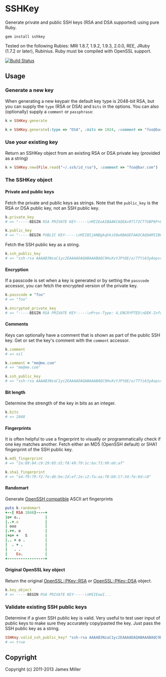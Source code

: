 # SSHKey

Generate private and public SSH keys (RSA and DSA supported) using pure Ruby.

	gem install sshkey

Tested on the following Rubies: MRI 1.8.7, 1.9.2, 1.9.3, 2.0.0, REE, JRuby (1.7.2 or later), Rubinius. Ruby must be compiled with OpenSSL support.

[![Build Status](https://secure.travis-ci.org/bensie/sshkey.png)](http://travis-ci.org/bensie/sshkey)

## Usage

### Generate a new key

When generating a new keypair the default key type is 2048-bit RSA, but you can supply the `type` (RSA or DSA) and `bits` in the options.
You can also (optionally) supply a `comment` or `passphrase`:

```ruby
k = SSHKey.generate

k = SSHKey.generate(:type => "DSA", :bits => 1024, :comment => "foo@bar.com", :passphrase => "foobar")
```

### Use your existing key

Return an SSHKey object from an existing RSA or DSA private key (provided as a string)

```ruby
k = SSHKey.new(File.read("~/.ssh/id_rsa"), :comment => "foo@bar.com")
```

### The SSHKey object

#### Private and public keys

Fetch the private and public keys as strings. Note that the `public_key` is the RSA or DSA public key, not an SSH public key.

```ruby
k.private_key
# => "-----BEGIN RSA PRIVATE KEY-----\nMIIEoAIBAAKCAQEAvR7l72CT7UBP6P+02Iut8gKKbKyekz/pQxnckPp1VafuaIwC\nMvYfP4ffVJTcY5IhU9mISNxZf6YDQ0TuD1aOrZYG9wsIgGY0nXhOUZxe/Q5I+V7D\nOI/hSzKF7W0cNCvaJPUSo8+soCLNSQ5mjnV3sRZ6uJwGFN30i1GulqHHKkx3vGxb\niaAL9YG58dPSbPGHFTA/epqUyd1fzCuWHyL9dHW7aw4RroNyEtVdiftAQfaK20I2\nueeDfuEtCPaxQYFQqbz5kKnXQx3fwHRpC7/84xHxsrY576evGxHw4p5EJD37scNN\ncneTG3Ly79/VVSAlrSm6ltutx0+S70scCqK0ewIDAQABAoH/MjwC15LPuDVdBIbn\ngp2XlrEWE8fGV1ainzA/ZkMg55+ztBF8hAzcQAPXTqA76jbmo18k1DWzkDSIqVWl\n5m0XeQRg1T4ZBAIh97H9G7BtispAl/yT3nJZZaAF8wsIctMzHp36VYjUUbTs0nsA\nwtZw9JkEAAVxmBlc26TWuyw9uv4fYXuR+uOsWH8jTTVPvxM9FaCCdK+dOMnswm7Y\nlOAlJj5dANkB2KPwIeE461ThyMo9GHEjpsvciMhKLuBoTSucNkhdgapAmYTSI+/1\nf1cA/KEdCMs9ANr1HFujeS01+N1Xrw/yW6EazaDN1oFHCVORtlB295Eac0Wq6y/P\npf1BAoGBAPIw4HQWsolU3f4FdIvc2POAcSJDRgt++I9Qt/QXq1SJ2dGKIveFiJgo\nZjCfHQFVZ8xl64cLzQ1WagZA1JBbbk9g5RxHDxRv7q+Kn3ogugDo9GUoQvpuuAU6\nXHoR/mLinDorJUnttL3U49xTMfrrut4qkUg+daBVptPtylpio6EDAoGBAMfnYq08\nfd/cPEQ2XPeswgtzXsKNLqA6UXBM7ZauKaFLByjy8peMMF6JPOYlBKQif5k+Egmu\nWIe8oTm8Nn5Ymt32bEd+MkHUC7kFzQeiXnM3u0oKzJMXLAvjSTs296g50YM5zJTC\nl64ACQmQOLZ9tdKorl52ZcmdbBEcZ2uwRvkpAoGAKhs5SrWPgLTSi5FjO9W/mkYg\nZTaQ/PqsOC5ubO+Yh/AXgIiln6cFon6Tlax0HIE+tJibpDT3B3SYplGrIxXiTcao\nzovEIWd8deSB6Xe7HuFhbBzd2DBbqf0FiuuJ8KM5ShuqNfovzDkxDGMic198c5eu\n/oJtbNy3Tm0vGxu/GwUCgYAgmRPXShkAq0pMmUzZups+AMdAFIO47ymelXzc6HOz\ncKevPsbefabZk6mRohG6rkF+fMe2Om8HW3QzFQUR32MJtQh9NA//+hMbTd3cU9bx\nFPJ+pXostkehfKPReyoxjZQjwQYicAUKA8l1fMYyxBclTgp5Lvd0RC5+L9KRlgJM\n2QKBgGVIWRNVpGg38dDqdq/4ue1BoTFhqoMGi6WQm3xa+NH+lyJGacdUhGRz8PxN\nhVKpIj8ljg2Rq/CA9qSgL/Z9rhn8QUMWULuAroCp0S2pMBtZ2RB+Mg2FdVFR9/Ft\nfG7co6mKUGkFPtr48EMfeKY88BRsp3yGOsROGdDsCHItjOVH\n-----END RSA PRIVATE KEY-----\n"

k.public_key
# => "-----BEGIN PUBLIC KEY-----\nMIIBIjANBgkqhkiG9w0BAQEFAAOCAQ8AMIIBCgKCAQEAvR7l72CT7UBP6P+02Iut\n8gKKbKyekz/pQxnckPp1VafuaIwCMvYfP4ffVJTcY5IhU9mISNxZf6YDQ0TuD1aO\nrZYG9wsIgGY0nXhOUZxe/Q5I+V7DOI/hSzKF7W0cNCvaJPUSo8+soCLNSQ5mjnV3\nsRZ6uJwGFN30i1GulqHHKkx3vGxbiaAL9YG58dPSbPGHFTA/epqUyd1fzCuWHyL9\ndHW7aw4RroNyEtVdiftAQfaK20I2ueeDfuEtCPaxQYFQqbz5kKnXQx3fwHRpC7/8\n4xHxsrY576evGxHw4p5EJD37scNNcneTG3Ly79/VVSAlrSm6ltutx0+S70scCqK0\newIDAQAB\n-----END PUBLIC KEY-----\n"
```

Fetch the SSH public key as a string.

```ruby
k.ssh_public_key
# => "ssh-rsa AAAAB3NzaC1yc2EAAAADAQABAAABAQC9HuXvYJPtQE/o/7TYi63yAopsrJ6TP+lDGdyQ+nVVp+5ojAIy9h8/h99UlNxjkiFT2YhI3Fl/pgNDRO4PVo6tlgb3CwiAZjSdeE5RnF79Dkj5XsM4j+FLMoXtbRw0K9ok9RKjz6ygIs1JDmaOdXexFnq4nAYU3fSLUa6WoccqTHe8bFuJoAv1gbnx09Js8YcVMD96mpTJ3V/MK5YfIv10dbtrDhGug3IS1V2J+0BB9orbQja554N+4S0I9rFBgVCpvPmQqddDHd/AdGkLv/zjEfGytjnvp68bEfDinkQkPfuxw01yd5MbcvLv39VVICWtKbqW263HT5LvSxwKorR7"
```

#### Encryption

If a passcode is set when a key is generated or by setting the `passcode` accessor, you can
fetch the encrypted version of the private key.

```ruby
k.passcode = "foo"
# => "foo"

k.encrypted_private_key
# => "-----BEGIN RSA PRIVATE KEY-----\nProc-Type: 4,ENCRYPTED\nDEK-Info: AES-128-CBC,748B766CFB185C3BD1D7E4D31113EBDA\n\ntWbfOuAjBlSZdq3kdJTLZJ7prjNWOKuGpeesNfVZDziIaZNCUakvgnUFdX3IZZnj\nEYITfjZ1TEUY3EkemL/57txiP3A4iOMDK2JGg8lp3G45x6c9XucJ2YxgvMye/ugP\n014MzLvBNunWq8TolkFj4gbc+WCqsyFqGdpRsf/hx7PcLDd2nvS5zxjBAPno87KN\nYgEnZYrpyl01ePucwFVWlrlGJdc0+F+0Ms5gpjMds56YL3Rwv9BlWzapVtrqN29r\nZg0otylPAyuGJOQ8srDOa+pbSySXvcdoKfR6xQ9fIB0tUfGgrH3c5O0/rEW7FSiO\n6ng4ntXXOKKkQfCezXQVvqMjKtKAbcKaPYAvrB2Gp2VIPUN5tN52nKuWvQWPA0P/\nm/uKiFkvzDWj8xMEOdzDAG9/7ysX+T5angvhfT23+NEdGIlPZLDRHI3f+2Itn99f\nvVoDYUXiyd5h7VwOTn6scebbvyPY8DiWpB/5iaU8WBPr7TVTl9n2z+Gmy4eg3wS0\nTU4hGlKv7MiITO2+dOCZTVrKn9/gTgmtyiLucb4huBH88Nsj4zWnTrVjMMBWsTUD\nkzvo9081zgDKKeawcbZYdI1Tc4epV7SMTHpx1ztzIlPdQ6kRaWomwMSarQeSlhJe\naFx67cde6M3Kc3LOgE0VT+3NvVLnkDwkytwnQKLd6oT3d1kFxWXjMwqiPbSzz3bf\nkOhG01gsJDXIzAgDlOlhE+Qlsd3yc734UIH98rTFMVB00HS36WLuz3hh+Ew4rsrf\nDIuRIdxL/4GVdQ8J5WpSoN0tF5iQD1wpEMU2vUjYjj9TZkhpOpnK3UVvbKd4WPsV\n956XJT7ZDvX4+pvHc5GJq/UX5h42kycY0hftUoLapXt5Nhb/fL8mUT8Eix184uiO\n5mA3fgRP3oGJ28N653X/+kL2YhXCeTd2VjkVhKruuoex96Igyt8W7wW5y7MOPezf\nwfo8IzidcJcDR1W4OEOXr+oDlCE1CLGCzmenR+AUIisqz45yb5G076l8PQkI3NWC\nBhT1YbTds4QzrndIDZgMm65ZCaklm+FVHWV61rXd9rlugcq+flQuXAE/EnFtySMc\n3lztrzXulLXzgLrYG355JbQFddwehO7LdxKZA9LHC9/odcoVI9RBj1CzshYtlftR\nn56nxPTIxRTVjQdgCZ6VcjZhwv1I904NtGm4SZupiShXsbHzAfaeJ54GMq4PRlgN\nmH7JrI9/puBb1dLD0XNgPtmYIo18v9e7g9o+un/wDtxCTxhQtD0npPo1IuW4cW7q\n07lZPwGkN2FD2PNTBGXeQ6/EXTHxlyFn62GSr+DmXu0O8MJS827Vd4b8QmKzRTxf\nFEmtVhiD15KlrQxwajmhqfY6KHRxbBuG/w7ioRr2Vl0G9NmKwmJkQO8dM+mJ8rVE\nsWvm8xVm1bowahzDVPnyFUUjuGNi6jFElkv8zvlQUoTcjSZHPrQSHuX742f5Spph\nLLCHdGZ2Ry8UGPlqKtvd6V/z25NsBgbuit+hNkBsdIztH7MVGAhKSMgk1FgXmKzV\nmZnPigq5WAHtIvojzI9NfZxU2Avif0yymXNtOnipw0sCJ0notN8NuGdQEmyxThqW\n-----END RSA PRIVATE KEY-----\n"
```

#### Comments

Keys can optionally have a comment that is shown as part of the public SSH key. Get or
set the key's comment with the `comment` accessor.

```ruby
k.comment
# => nil

k.comment = "me@me.com"
# => "me@me.com"

k.ssh_public_key
# => "ssh-rsa AAAAB3NzaC1yc2EAAAADAQABAAABAQC9HuXvYJPtQE/o/7TYi63yAopsrJ6TP+lDGdyQ+nVVp+5ojAIy9h8/h99UlNxjkiFT2YhI3Fl/pgNDRO4PVo6tlgb3CwiAZjSdeE5RnF79Dkj5XsM4j+FLMoXtbRw0K9ok9RKjz6ygIs1JDmaOdXexFnq4nAYU3fSLUa6WoccqTHe8bFuJoAv1gbnx09Js8YcVMD96mpTJ3V/MK5YfIv10dbtrDhGug3IS1V2J+0BB9orbQja554N+4S0I9rFBgVCpvPmQqddDHd/AdGkLv/zjEfGytjnvp68bEfDinkQkPfuxw01yd5MbcvLv39VVICWtKbqW263HT5LvSxwKorR7 me@me.com"
```

#### Bit length

Determine the strength of the key in bits as an integer.

```ruby
k.bits
# => 2048
```

#### Fingerprints

It is often helpful to use a fingerprint to visually or programmatically check if one key
matches another. Fetch either an MD5 (OpenSSH default) or SHA1 fingerprint of the SSH public key.

```ruby
k.md5_fingerprint
# => "2a:89:84:c9:29:05:d1:f8:49:79:1c:ba:73:99:eb:af"

k.sha1_fingerprint
# => "e4:f9:79:f2:fe:d6:be:2d:ef:2e:c2:fa:aa:f8:b0:17:34:fe:0d:c0"
```

#### Randomart

Generate [OpenSSH compatible](http://www.opensource.apple.com/source/OpenSSH/OpenSSH-175/openssh/key.c) ASCII art fingerprints

```ruby
puts k.randomart
+--[ RSA 2048]----+
|o+ o..           |
|..+.o            |
| ooo             |
|.++. o           |
|+o+ +   S        |
|.. + o .         |
|  . + .          |
|   . .           |
|    Eo.          |
+-----------------+
```

#### Original OpenSSL key object

Return the original [OpenSSL::PKey::RSA](http://www.ruby-doc.org/stdlib/libdoc/openssl/rdoc/classes/OpenSSL/PKey/RSA.html) or [OpenSSL::PKey::DSA](http://www.ruby-doc.org/stdlib/libdoc/openssl/rdoc/classes/OpenSSL/PKey/DSA.html) object.

```ruby
k.key_object
# => -----BEGIN RSA PRIVATE KEY-----\nMIIEowI...
```

### Validate existing SSH public keys

Determine if a given SSH public key is valid. Very useful to test user input of public keys to make sure they accurately copy/pasted the key. Just pass the SSH public key as a string.

```ruby
SSHKey.valid_ssh_public_key? "ssh-rsa AAAAB3NzaC1yc2EAAAADAQABAAABAQC9HuXvYJPtQE/o/7TYi63yAopsrJ6TP+lDGdyQ+nVVp+5ojAIy9h8/h99UlNxjkiFT2YhI3Fl/pgNDRO4PVo6tlgb3CwiAZjSdeE5RnF79Dkj5XsM4j+FLMoXtbRw0K9ok9RKjz6ygIs1JDmaOdXexFnq4nAYU3fSLUa6WoccqTHe8bFuJoAv1gbnx09Js8YcVMD96mpTJ3V/MK5YfIv10dbtrDhGug3IS1V2J+0BB9orbQja554N+4S0I9rFBgVCpvPmQqddDHd/AdGkLv/zjEfGytjnvp68bEfDinkQkPfuxw01yd5MbcvLv39VVICWtKbqW263HT5LvSxwKorR7"
# => true
```

## Copyright

Copyright (c) 2011-2013 James Miller
